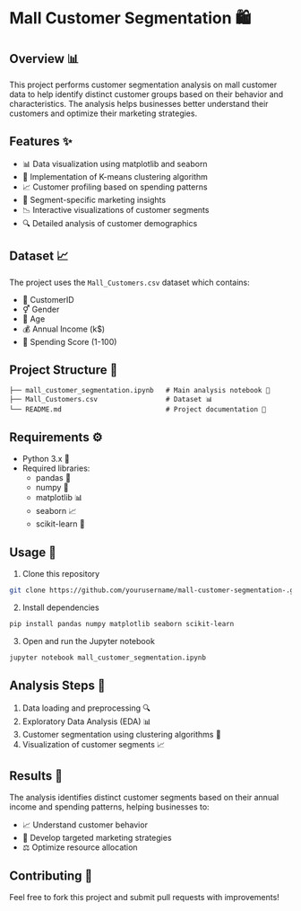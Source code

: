 # Mall Customer Segmentation 🛍️

## Overview 📊
This project performs customer segmentation analysis on mall customer data to help identify distinct customer groups based on their behavior and characteristics. The analysis helps businesses better understand their customers and optimize their marketing strategies.

## Features ✨
- 📊 Data visualization using matplotlib and seaborn
- 🤖 Implementation of K-means clustering algorithm
- 📈 Customer profiling based on spending patterns
- 🎯 Segment-specific marketing insights
- 📉 Interactive visualizations of customer segments
- 🔍 Detailed analysis of customer demographics

## Dataset 📈
The project uses the `Mall_Customers.csv` dataset which contains:
- 👤 CustomerID
- ⚥ Gender
- 🎂 Age
- 💰 Annual Income (k$)
- 🛒 Spending Score (1-100)

## Project Structure 📁
```
├── mall_customer_segmentation.ipynb   # Main analysis notebook 📓
├── Mall_Customers.csv                 # Dataset 📊
└── README.md                          # Project documentation 📝
```

## Requirements ⚙️
- Python 3.x 🐍
- Required libraries:
  - pandas 🐼
  - numpy 🔢
  - matplotlib 📊
  - seaborn 📈
  - scikit-learn 🤖

## Usage 🚀
1. Clone this repository
```bash
git clone https://github.com/yourusername/mall-customer-segmentation-.git
```
2. Install dependencies
```bash
pip install pandas numpy matplotlib seaborn scikit-learn
```
3. Open and run the Jupyter notebook
```bash
jupyter notebook mall_customer_segmentation.ipynb
```

## Analysis Steps 📝
1. Data loading and preprocessing 🔍
2. Exploratory Data Analysis (EDA) 📊
3. Customer segmentation using clustering algorithms 🎯
4. Visualization of customer segments 📈

## Results 🎉
The analysis identifies distinct customer segments based on their annual income and spending patterns, helping businesses to:
- 📈 Understand customer behavior
- 🎯 Develop targeted marketing strategies
- ⚖️ Optimize resource allocation

## Contributing 🤝
Feel free to fork this project and submit pull requests with improvements!
